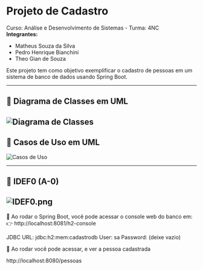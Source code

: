 # Projeto de Cadastro

Curso: Análise e Desenvolvimento de Sistemas - Turma: 4NC  
**Integrantes:**
- Matheus Souza da Silva
- Pedro Henrique Bianchini
- Theo Gian de Souza

Este projeto tem como objetivo exemplificar o cadastro de pessoas em um sistema de banco de dados usando Spring Boot.

---

## 📌 Diagrama de Classes em UML
![Diagrama de Classes](imagens/Class-0.png)
---

## 📌 Casos de Uso em UML
![Casos de Uso](imagens/usecases.png)

---

## 📌 IDEF0 (A-0)
![IDEF0.png](imagens/IDEF0.png)
---

📌 Ao rodar o Spring Boot, você pode acessar o console web do banco em:
👉 http://localhost:8081/h2-console

JDBC URL: jdbc:h2:mem:cadastrodb
User: sa
Password: (deixe vazio)

📌 Ao rodar você pode acessar, e ver a pessoa cadastrada

http://localhost:8080/pessoas




